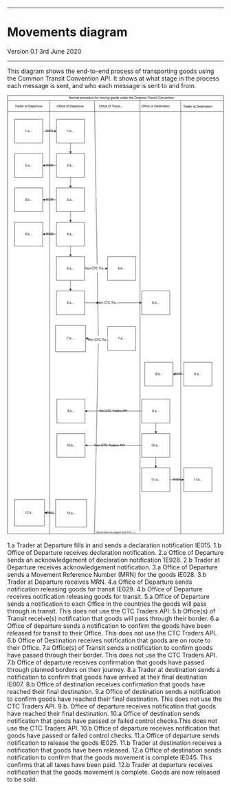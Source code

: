 ---
# Movements diagram

Version 0.1 3rd June 2020
***


This diagram shows the end-to-end process of transporting goods using the Common Transit Convention API. It shows at what stage in the process each message is sent, and who each message is sent to and from.

<img src="../figures/ctc-movements.svg"/>

1.a Trader at Departure fills in and sends a declaration notification IE015.
1.b Office of Departure receives declaration notification.
2.a Office of Departure sends an acknowledgement of declaration notification 1E928.
2.b Trader at Departure receives acknowledgement notification.
3.a Office of Departure sends a Movement Reference Number (MRN) for the goods IE028.
3.b Trader at Departure receives MRN.
4.a Office of Departure sends notification releasing goods for transit IE029.
4.b Office of Departure receives notification releasing goods for transit.
5.a Office of Departure sends a notification to each Office in the countries the goods will pass through in transit. This does not use the CTC Traders API.
5.b Office(s) of Transit receive(s) notification that goods will pass through their border.
6.a Office of departure sends a notification to confirm the goods have been released for transit to their Office. This does not use the CTC Traders API.
6.b Office of Destination receives notification that goods are on route to their Office.
7.a Office(s) of Transit sends a notification to confirm goods have passed through their border. This does not use the CTC Traders API.
7.b Office of departure receives confirmation that goods have passed through planned borders on their journey.
8.a Trader at destination sends a notification to confirm that goods have arrived at their final destination IE007.
8.b Office of destination receives confirmation that goods have reached their final destination.
9.a Office of destination sends a notification to confirm goods have reached their final destination. This does not use the CTC Traders API.
9.b. Office of departure receives notification that goods have reached their final destination. 
10.a Office of destination sends notification that goods have passed or failed control checks.This does not use the CTC Traders API.
10.b Office of departure receives notification that goods have passed or failed control checks.
11.a Office of departure sends notification to release the goods IE025.
11.b Trader at destination receives a notification that goods have been released.
12.a Office of destination sends notification to confirm that the goods movement is complete IE045.  This confirms that all taxes have been paid.
12.b Trader at departure receives notification that the goods movement is complete. Goods are now released to be sold.
